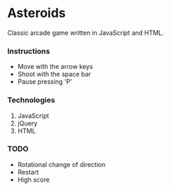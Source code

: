# Asteroids

Classic arcade game written in JavaScript and HTML.

### Instructions
* Move with the arrow keys
* Shoot with the space bar
* Pause pressing 'P'

### Technologies
1. JavaScript
2. jQuery
3. HTML

### TODO
* Rotational change of direction
* Restart
* High score